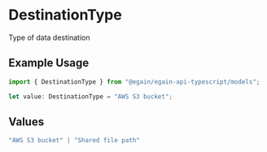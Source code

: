 # DestinationType

Type of data destination

## Example Usage

```typescript
import { DestinationType } from "@egain/egain-api-typescript/models";

let value: DestinationType = "AWS S3 bucket";
```

## Values

```typescript
"AWS S3 bucket" | "Shared file path"
```